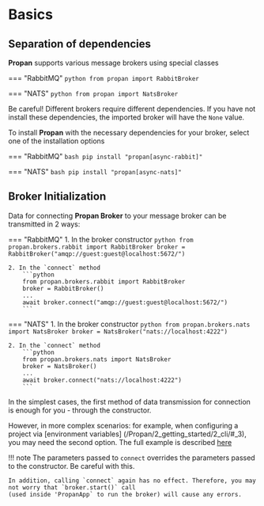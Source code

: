 # Basics

## Separation of dependencies

**Propan** supports various message brokers using special classes

=== "RabbitMQ"
    ```python
    from propan import RabbitBroker
    ```

=== "NATS"
    ```python
    from propan import NatsBroker
    ```

Be careful! Different brokers require different dependencies. If you have not install these dependencies, the imported broker will have the `None` value.

To install **Propan** with the necessary dependencies for your broker, select one of the installation options

=== "RabbitMQ"
    ```bash
    pip install "propan[async-rabbit]"
    ```

=== "NATS"
    ```bash
    pip install "propan[async-nats]"
    ```

## Broker Initialization

Data for connecting **Propan Broker** to your message broker can be transmitted in 2 ways:

=== "RabbitMQ"
    1. In the broker constructor
        ```python
        from propan.brokers.rabbit import RabbitBroker
        broker = RabbitBroker("amqp://guest:guest@localhost:5672/")
        ```

    2. In the `connect` method
        ```python
        from propan.brokers.rabbit import RabbitBroker
        broker = RabbitBroker()
        ...
        await broker.connect("amqp://guest:guest@localhost:5672/")
        ```

=== "NATS"
    1. In the broker constructor
        ```python
        from propan.brokers.nats import NatsBroker
        broker = NatsBroker("nats://localhost:4222")
        ```

    2. In the `connect` method
        ```python
        from propan.brokers.nats import NatsBroker
        broker = NatsBroker()
        ...
        await broker.connect("nats://localhost:4222")
        ```

In the simplest cases, the first method of data transmission for connection is enough for you - through the constructor.

However, in more complex scenarios: for example, when configuring a project via [environment variables] (/Propan/2_getting_started/2_cli/#_3), you may need the second option. The full example is described [here](/Propan/2_getting_started/6_lifespans/#lifespan)

!!! note
    The parameters passed to `connect` overrides the parameters passed to the constructor. Be careful with this.

    In addition, calling `connect` again has no effect. Therefore, you may not worry that `broker.start()` call
    (used inside 'PropanApp` to run the broker) will cause any errors.